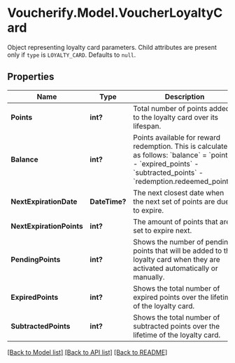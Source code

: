 # Voucherify.Model.VoucherLoyaltyCard
Object representing loyalty card parameters. Child attributes are present only if `type` is `LOYALTY_CARD`. Defaults to `null`.

## Properties

Name | Type | Description | Notes
------------ | ------------- | ------------- | -------------
**Points** | **int?** | Total number of points added to the loyalty card over its lifespan. | [optional] 
**Balance** | **int?** | Points available for reward redemption. This is calculated as follows: &#x60;balance&#x60; &#x3D; &#x60;points&#x60; - &#x60;expired_points&#x60; - &#x60;subtracted_points&#x60; - &#x60;redemption.redeemed_points&#x60;. | [optional] 
**NextExpirationDate** | **DateTime?** | The next closest date when the next set of points are due to expire. | [optional] 
**NextExpirationPoints** | **int?** | The amount of points that are set to expire next. | [optional] 
**PendingPoints** | **int?** | Shows the number of pending points that will be added to the loyalty card when they are activated automatically or manually. | [optional] 
**ExpiredPoints** | **int?** | Shows the total number of expired points over the lifetime of the loyalty card. | [optional] 
**SubtractedPoints** | **int?** | Shows the total number of subtracted points over the lifetime of the loyalty card. | [optional] 

[[Back to Model list]](../README.md#documentation-for-models) [[Back to API list]](../README.md#documentation-for-api-endpoints) [[Back to README]](../README.md)

